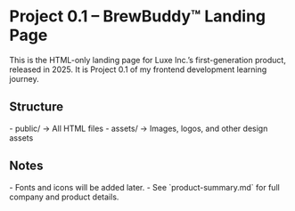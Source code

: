 <h1>Project 0.1 – BrewBuddy™ Landing Page</h1>

This is the HTML-only landing page for Luxe Inc.’s first-generation product, released in 2025.
It is Project 0.1 of my frontend development learning journey.

<h2>Structure</h2>
- public/ → All HTML files
- assets/ → Images, logos, and other design assets

<h2>Notes</h2>
- Fonts and icons will be added later.
- See `product-summary.md` for full company and product details.
 
 
